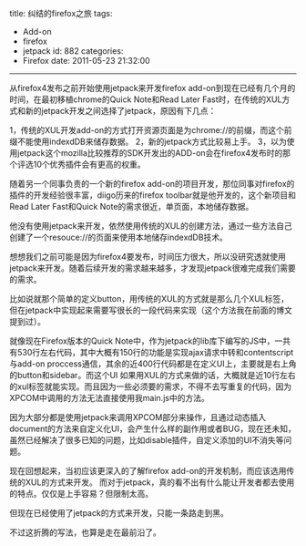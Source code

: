 title: 纠结的firefox之旅
tags:
  - Add-on
  - firefox
  - jetpack
id: 882
categories:
  - Firefox
date: 2011-05-23 21:32:00
---

从firefox4发布之前开始使用jetpack来开发firefox add-on到现在已经有几个月的时间，在最初移植chrome的Quick Note和Read Later Fast时，在传统的XUL方式和新的jetpack开发之间选择了jetpack，原因有下几点：

1，传统的XUL开发add-on的方式打开资源页面是为chrome://的前缀，而这个前缀不能使用indexdDB来储存数据。
2，新的jetpack方式比较易上手。
3，以为使用jetpack这个mozilla比较推荐的SDK开发出的ADD-on会在firefox4发布时的那个评选10个优秀插件会有更高的权重。

随着另一个同事负责的一个新的firefox add-on的项目开发，那位同事对firefox的插件的开发经验很丰富，diigo历来的firefox toolbar就是他开发的，这个新项目和Read Later Fast和Quick Note的需求很近，单页面，本地储存数据。

他没有使用jetpack来开发，依然使用传统的XUL的创建方法，通过一些方法自己创建了一个resouce://的页面来使用本地储存indexdDB技术。

想想我们之前可能是因为firefox4要发布，时间压力很大，所以没研究透就使用jetpack来开发。随着后续开发的需求越来越多，才发现jetpack很难完成我们需要的需求。

比如说就那个简单的定义button，用传统的XUL的方式就是那么几个XUL标签，但在jetpack中实现起来需要写很长的一段代码来实现（这个方法我在前面的博文提到过）。

就像现在Firefox版本的Quick Note中，作为jetpack的lib库下编写的JS中，一共有530行左右代码，其中大概有150行的功能是实现ajax请求中转和contentscript与add-on proccess通信，其余的近400行代码都是在定义UI上，主要就是右上角的button和sidebar。而这个UI 如果用XUL的方式来做的话，大概就是近10行左右的xul标签就能实现。而且因为一些必须要的需求，不得不去写重复的代码，因为XPCOM中调用的方法无法直接使用我main.js中的方法。

因为大部分都是使用jetpack来调用XPCOM部分来操作，且通过动态插入document的方法来自定义化UI，会产生什么样的副作用或者BUG，现在还未知，虽然已经解决了很多已知的问题，比如disable插件，自定义添加的UI不消失等问题。

现在回想起来，当初应该更深入的了解firefox add-on的开发机制，而应该选用传统的XUL的方式来开发。
而对于jetpack，真的看不出有什么能让开发者都去使用的特点。仅仅是上手容易？但限制太高。

但现在已经使用了jetpack的方式来开发，只能一条路走到黑。

不过这折腾的写法，也算是走在最前沿了。
